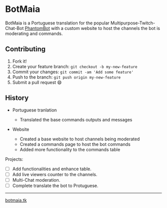 # BotMaia

BotMaia is a Portuguese translation for the popular Multipurpose-Twitch-Chat-Bot [PhantomBot](http://phantombot.tv) with a custom website to host the channels the bot is moderating and commands.

## Contributing

1. Fork it!
2. Create your feature branch: `git checkout -b my-new-feature`
3. Commit your changes: `git commit -am 'Add some feature'`
4. Push to the branch: `git push origin my-new-feature`
5. Submit a pull request :smile:

## History

* Portuguese tranlation
    * Translated the base commands outputs and messages
    
* Website
    * Created a base website to host channels being moderated
    * Created a commands page to host the bot commands
    * Added more functionality to the commands table
    
Projects:

- [ ] Add functionalities and enhance table.
- [ ] Add live viewers counter to the channels.
- [ ] Multi-Chat moderation.
- [ ] Complete translate the bot to Protuguese.

------------

[botmaia.tk](http://www.botmaia.tk/) 
